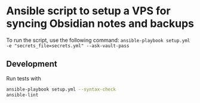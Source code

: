 # Ansible script to setup a VPS for syncing Obsidian notes and backups

To run the script, use the following command:
`ansible-playbook setup.yml -e "secrets_file=secrets.yml" --ask-vault-pass`

## Development
Run tests with
```bash
ansible-playbook setup.yml --syntax-check
ansible-lint
```
